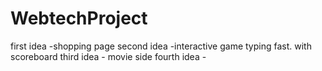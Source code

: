 # WebtechProject
first idea -shopping page
second idea -interactive game typing fast. with scoreboard
third idea - movie side 
fourth idea - 
